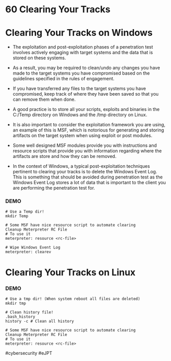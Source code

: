 # 60 Clearing Your Tracks

# Clearing Your Tracks on Windows

- The exploitation and post-exploitation phases of a penetration test involves actively engaging with target systems and the data that is stored on these systems.
- As a result, you may be required to clean/undo any changes you have made to the target systems you have compromised based on the guidelines specified in the rules of engagement.
- If you have transferred any files to the target systems you have compromised, keep track of where they have been saved so that you can remove them when done.
- A good practice is to store all your scripts, exploits and binaries in the C:/Temp directory on Windows and the /tmp directory on Linux.

- It is also important to consider the exploitation framework you are using, an example of this is MSF, which is notorious for generating and storing artifacts on the target system when using exploit or post modules.
- Some well designed MSF modules provide you with instructions and resource scripts that provide you with information regarding where the artifacts are store and how they can be removed.
- In the context of Windows, a typical post-exploitation techniques pertinent to clearing your tracks is to delete the Windows Event Log. This is something that should be avoided during penetration test as the Windows Event Log stores a lot of data that is important to the client you are performing the penetration test for. 

### DEMO

```shell
# Use a Temp dir!
mkdir Temp

# Some MSF have nice resource script to automate clearing
Cleanup Meterpreter RC File
# To use it
meterpreter: resource <rc-file>

# Wipe Windows Event Log
meterpreter: clearev
```


# Clearing Your Tracks on Linux

### DEMO

```shell
# Use a tmp dir! (When system reboot all files are deleted)
mkdir tmp

# Clean history file! 
.bash_history
history -c # Clean all history

# Some MSF have nice resource script to automate clearing
Cleanup Meterpreter RC File
# To use it
meterpreter: resource <rc-file>
```


#cybersecurity #eJPT 